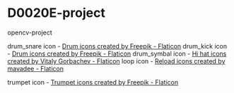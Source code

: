 # D0020E-project
opencv-project


drum_snare icon - <a href="https://www.flaticon.com/free-icons/drum" title="drum icons">Drum icons created by Freepik - Flaticon</a>
drum_kick icon - <a href="https://www.flaticon.com/free-icons/drum" title="drum icons">Drum icons created by Freepik - Flaticon</a>
drum_symbal icon - <a href="https://www.flaticon.com/free-icons/hi-hat" title="hi hat icons">Hi hat icons created by Vitaly Gorbachev - Flaticon</a>
loop icon - <a href="https://www.flaticon.com/free-icons/reload" title="reload icons">Reload icons created by mavadee - Flaticon</a>

trumpet icon - <a href="https://www.flaticon.com/free-icons/trumpet" title="trumpet icons">Trumpet icons created by Freepik - Flaticon</a>


